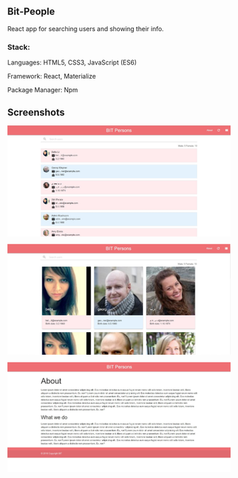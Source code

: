 ## Bit-People 

React app for searching users and showing their info.

### **Stack:**
Languages: HTML5, CSS3, JavaScript (ES6)

Framework: React, Materialize

Package Manager: Npm

## **Screenshots**

![alt text](https://github.com/isidoramilovanov/BitPeople/blob/master/images/user_list.jpg "home page-user list")


![alt text](https://github.com/isidoramilovanov/BitPeople/blob/master/images/grid_list.jpg "home page-grid list")


![alt text](https://github.com/isidoramilovanov/BitPeople/blob/master/images/about.jpg "about page")
